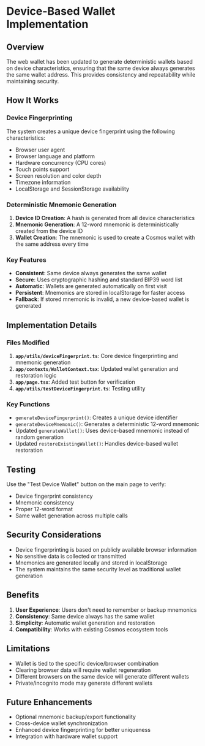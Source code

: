 # Device-Based Wallet Implementation

## Overview

The web wallet has been updated to generate deterministic wallets based on device characteristics, ensuring that the same device always generates the same wallet address. This provides consistency and repeatability while maintaining security.

## How It Works

### Device Fingerprinting

The system creates a unique device fingerprint using the following characteristics:

- Browser user agent
- Browser language and platform
- Hardware concurrency (CPU cores)
- Touch points support
- Screen resolution and color depth
- Timezone information
- LocalStorage and SessionStorage availability

### Deterministic Mnemonic Generation

1. **Device ID Creation**: A hash is generated from all device characteristics
2. **Mnemonic Generation**: A 12-word mnemonic is deterministically created from the device ID
3. **Wallet Creation**: The mnemonic is used to create a Cosmos wallet with the same address every time

### Key Features

- **Consistent**: Same device always generates the same wallet
- **Secure**: Uses cryptographic hashing and standard BIP39 word list
- **Automatic**: Wallets are generated automatically on first visit
- **Persistent**: Mnemonics are stored in localStorage for faster access
- **Fallback**: If stored mnemonic is invalid, a new device-based wallet is generated

## Implementation Details

### Files Modified

1. **`app/utils/deviceFingerprint.ts`**: Core device fingerprinting and mnemonic generation
2. **`app/contexts/WalletContext.tsx`**: Updated wallet generation and restoration logic
3. **`app/page.tsx`**: Added test button for verification
4. **`app/utils/testDeviceFingerprint.ts`**: Testing utility

### Key Functions

- `generateDeviceFingerprint()`: Creates a unique device identifier
- `generateDeviceMnemonic()`: Generates a deterministic 12-word mnemonic
- Updated `generateWallet()`: Uses device-based mnemonic instead of random generation
- Updated `restoreExistingWallet()`: Handles device-based wallet restoration

## Testing

Use the "Test Device Wallet" button on the main page to verify:

- Device fingerprint consistency
- Mnemonic consistency
- Proper 12-word format
- Same wallet generation across multiple calls

## Security Considerations

- Device fingerprinting is based on publicly available browser information
- No sensitive data is collected or transmitted
- Mnemonics are generated locally and stored in localStorage
- The system maintains the same security level as traditional wallet generation

## Benefits

1. **User Experience**: Users don't need to remember or backup mnemonics
2. **Consistency**: Same device always has the same wallet
3. **Simplicity**: Automatic wallet generation and restoration
4. **Compatibility**: Works with existing Cosmos ecosystem tools

## Limitations

- Wallet is tied to the specific device/browser combination
- Clearing browser data will require wallet regeneration
- Different browsers on the same device will generate different wallets
- Private/incognito mode may generate different wallets

## Future Enhancements

- Optional mnemonic backup/export functionality
- Cross-device wallet synchronization
- Enhanced device fingerprinting for better uniqueness
- Integration with hardware wallet support
